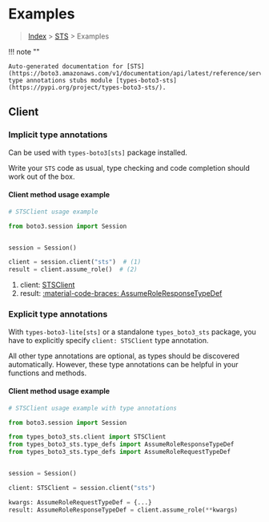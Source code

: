 # Examples

> [Index](../README.md) > [STS](./README.md) > Examples

!!! note ""

    Auto-generated documentation for [STS](https://boto3.amazonaws.com/v1/documentation/api/latest/reference/services/sts.html#sts)
    type annotations stubs module [types-boto3-sts](https://pypi.org/project/types-boto3-sts/).

## Client

### Implicit type annotations

Can be used with `types-boto3[sts]` package installed.

Write your `STS` code as usual,
type checking and code completion should work out of the box.


#### Client method usage example

```python
# STSClient usage example

from boto3.session import Session


session = Session()

client = session.client("sts")  # (1)
result = client.assume_role()  # (2)
```

1. client: [STSClient](./client.md)
2. result: [:material-code-braces: AssumeRoleResponseTypeDef](./type_defs.md#assumeroleresponsetypedef)






### Explicit type annotations

With `types-boto3-lite[sts]`
or a standalone `types_boto3_sts` package, you have to explicitly specify `client: STSClient` type annotation.

All other type annotations are optional, as types should be discovered automatically.
However, these type annotations can be helpful in your functions and methods.


#### Client method usage example

```python
# STSClient usage example with type annotations

from boto3.session import Session

from types_boto3_sts.client import STSClient
from types_boto3_sts.type_defs import AssumeRoleResponseTypeDef
from types_boto3_sts.type_defs import AssumeRoleRequestTypeDef


session = Session()

client: STSClient = session.client("sts")

kwargs: AssumeRoleRequestTypeDef = {...}
result: AssumeRoleResponseTypeDef = client.assume_role(**kwargs)
```






